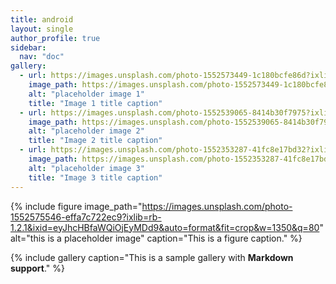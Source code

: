 ```yaml
---
title: android
layout: single
author_profile: true
sidebar:
  nav: "doc"
gallery:
  - url: https://images.unsplash.com/photo-1552573449-1c180bcfe86d?ixlib=rb-1.2.1&ixid=eyJhcHBfaWQiOjEyMDd9&auto=format&fit=crop&w=1350&q=80
    image_path: https://images.unsplash.com/photo-1552573449-1c180bcfe86d?ixlib=rb-1.2.1&ixid=eyJhcHBfaWQiOjEyMDd9&auto=format&fit=crop&w=1350&q=80
    alt: "placeholder image 1"
    title: "Image 1 title caption"
  - url: https://images.unsplash.com/photo-1552539065-8414b30f7975?ixlib=rb-1.2.1&ixid=eyJhcHBfaWQiOjEyMDd9&auto=format&fit=crop&w=1350&q=80
    image_path: https://images.unsplash.com/photo-1552539065-8414b30f7975?ixlib=rb-1.2.1&ixid=eyJhcHBfaWQiOjEyMDd9&auto=format&fit=crop&w=1350&q=80
    alt: "placeholder image 2"
    title: "Image 2 title caption"
  - url: https://images.unsplash.com/photo-1552353287-41fc8e17bd32?ixlib=rb-1.2.1&ixid=eyJhcHBfaWQiOjEyMDd9&auto=format&fit=crop&w=1355&q=80
    image_path: https://images.unsplash.com/photo-1552353287-41fc8e17bd32?ixlib=rb-1.2.1&ixid=eyJhcHBfaWQiOjEyMDd9&auto=format&fit=crop&w=1355&q=80
    alt: "placeholder image 3"
    title: "Image 3 title caption"
---
```



{% include figure 
  image_path="https://images.unsplash.com/photo-1552575546-effa7c722ec9?ixlib=rb-1.2.1&ixid=eyJhcHBfaWQiOjEyMDd9&auto=format&fit=crop&w=1350&q=80" 
  alt="this is a placeholder image" 
  caption="This is a figure caption." 
  %}
  
  {% include gallery caption="This is a sample gallery with **Markdown support**." %}
